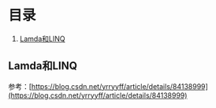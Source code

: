 # 目录

1. [Lamda和LINQ](#Lamda和LINQ)

## Lamda和LINQ

参考：[https://blog.csdn.net/yrryyff/article/details/84138999](https://blog.csdn.net/yrryyff/article/details/84138999)
